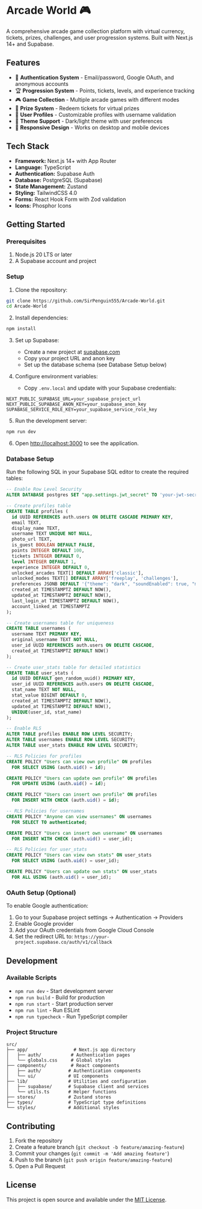 # Arcade World 🎮

A comprehensive arcade game collection platform with virtual currency, tickets, prizes, challenges, and user progression systems. Built with Next.js 14+ and Supabase.

## Features

- 🎯 **Authentication System** - Email/password, Google OAuth, and anonymous accounts
- 🏆 **Progression System** - Points, tickets, levels, and experience tracking  
- 🎮 **Game Collection** - Multiple arcade games with different modes
- 🎪 **Prize System** - Redeem tickets for virtual prizes
- 👤 **User Profiles** - Customizable profiles with username validation
- 🌙 **Theme Support** - Dark/light theme with user preferences
- 📱 **Responsive Design** - Works on desktop and mobile devices

## Tech Stack

- **Framework:** Next.js 14+ with App Router
- **Language:** TypeScript
- **Authentication:** Supabase Auth
- **Database:** PostgreSQL (Supabase)
- **State Management:** Zustand
- **Styling:** TailwindCSS 4.0
- **Forms:** React Hook Form with Zod validation
- **Icons:** Phosphor Icons

## Getting Started

### Prerequisites

1. Node.js 20 LTS or later
2. A Supabase account and project

### Setup

1. Clone the repository:
```bash
git clone https://github.com/SirPenguin555/Arcade-World.git
cd Arcade-World
```

2. Install dependencies:
```bash
npm install
```

3. Set up Supabase:
   - Create a new project at [supabase.com](https://supabase.com)
   - Copy your project URL and anon key
   - Set up the database schema (see Database Setup below)

4. Configure environment variables:
   - Copy `.env.local` and update with your Supabase credentials:
```env
NEXT_PUBLIC_SUPABASE_URL=your_supabase_project_url
NEXT_PUBLIC_SUPABASE_ANON_KEY=your_supabase_anon_key
SUPABASE_SERVICE_ROLE_KEY=your_supabase_service_role_key
```

5. Run the development server:

```bash
npm run dev
```

6. Open [http://localhost:3000](http://localhost:3000) to see the application.

### Database Setup

Run the following SQL in your Supabase SQL editor to create the required tables:

```sql
-- Enable Row Level Security
ALTER DATABASE postgres SET "app.settings.jwt_secret" TO 'your-jwt-secret';

-- Create profiles table
CREATE TABLE profiles (
  id UUID REFERENCES auth.users ON DELETE CASCADE PRIMARY KEY,
  email TEXT,
  display_name TEXT,
  username TEXT UNIQUE NOT NULL,
  photo_url TEXT,
  is_guest BOOLEAN DEFAULT FALSE,
  points INTEGER DEFAULT 100,
  tickets INTEGER DEFAULT 0,
  level INTEGER DEFAULT 1,
  experience INTEGER DEFAULT 0,
  unlocked_arcades TEXT[] DEFAULT ARRAY['classic'],
  unlocked_modes TEXT[] DEFAULT ARRAY['freeplay', 'challenges'],
  preferences JSONB DEFAULT '{"theme": "dark", "soundEnabled": true, "musicEnabled": true, "notifications": true}',
  created_at TIMESTAMPTZ DEFAULT NOW(),
  updated_at TIMESTAMPTZ DEFAULT NOW(),
  last_login_at TIMESTAMPTZ DEFAULT NOW(),
  account_linked_at TIMESTAMPTZ
);

-- Create usernames table for uniqueness
CREATE TABLE usernames (
  username TEXT PRIMARY KEY,
  original_username TEXT NOT NULL,
  user_id UUID REFERENCES auth.users ON DELETE CASCADE,
  created_at TIMESTAMPTZ DEFAULT NOW()
);

-- Create user_stats table for detailed statistics
CREATE TABLE user_stats (
  id UUID DEFAULT gen_random_uuid() PRIMARY KEY,
  user_id UUID REFERENCES auth.users ON DELETE CASCADE,
  stat_name TEXT NOT NULL,
  stat_value BIGINT DEFAULT 0,
  created_at TIMESTAMPTZ DEFAULT NOW(),
  updated_at TIMESTAMPTZ DEFAULT NOW(),
  UNIQUE(user_id, stat_name)
);

-- Enable RLS
ALTER TABLE profiles ENABLE ROW LEVEL SECURITY;
ALTER TABLE usernames ENABLE ROW LEVEL SECURITY;
ALTER TABLE user_stats ENABLE ROW LEVEL SECURITY;

-- RLS Policies for profiles
CREATE POLICY "Users can view own profile" ON profiles
  FOR SELECT USING (auth.uid() = id);

CREATE POLICY "Users can update own profile" ON profiles
  FOR UPDATE USING (auth.uid() = id);

CREATE POLICY "Users can insert own profile" ON profiles
  FOR INSERT WITH CHECK (auth.uid() = id);

-- RLS Policies for usernames
CREATE POLICY "Anyone can view usernames" ON usernames
  FOR SELECT TO authenticated;

CREATE POLICY "Users can insert own username" ON usernames
  FOR INSERT WITH CHECK (auth.uid() = user_id);

-- RLS Policies for user_stats
CREATE POLICY "Users can view own stats" ON user_stats
  FOR SELECT USING (auth.uid() = user_id);

CREATE POLICY "Users can update own stats" ON user_stats
  FOR ALL USING (auth.uid() = user_id);
```

### OAuth Setup (Optional)

To enable Google authentication:

1. Go to your Supabase project settings → Authentication → Providers
2. Enable Google provider
3. Add your OAuth credentials from Google Cloud Console
4. Set the redirect URL to: `https://your-project.supabase.co/auth/v1/callback`

## Development

### Available Scripts

- `npm run dev` - Start development server
- `npm run build` - Build for production
- `npm run start` - Start production server
- `npm run lint` - Run ESLint
- `npm run typecheck` - Run TypeScript compiler

### Project Structure

```
src/
├── app/                 # Next.js app directory
│   ├── auth/           # Authentication pages
│   └── globals.css     # Global styles
├── components/         # React components
│   ├── auth/          # Authentication components
│   └── ui/            # UI components
├── lib/               # Utilities and configuration
│   ├── supabase/      # Supabase client and services
│   └── utils.ts       # Helper functions
├── stores/            # Zustand stores
├── types/             # TypeScript type definitions
└── styles/            # Additional styles
```

## Contributing

1. Fork the repository
2. Create a feature branch (`git checkout -b feature/amazing-feature`)
3. Commit your changes (`git commit -m 'Add amazing feature'`)
4. Push to the branch (`git push origin feature/amazing-feature`)
5. Open a Pull Request

## License

This project is open source and available under the [MIT License](LICENSE).
